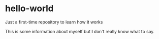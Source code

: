 # hello-world
Just a first-time repository to learn how it works

This is some information about myself but I don't really know what to say.
